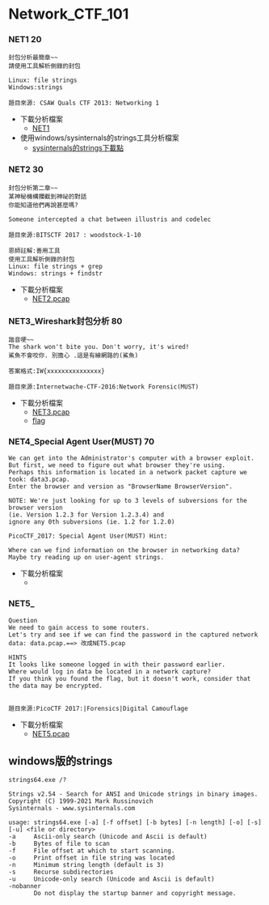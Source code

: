 # Network_CTF_101
### NET1  20
```
封包分析最簡章~~
請使用工具解析側錄的封包

Linux: file strings
Windows:strings

題目來源: CSAW Quals CTF 2013: Networking 1
```
- 下載分析檔案
  - [NET1](NET１.pcap)
- 使用windows/sysinternals的strings工具分析檔案
  - [sysinternals的strings下載點](https://learn.microsoft.com/en-us/sysinternals/downloads/strings)

### NET2  30
```
封包分析第二章~~
某神秘機構攔截到神祕的對話
你能知道他們再說甚麼嗎?

Someone intercepted a chat between illustris and codelec

題目來源:BITSCTF 2017 : woodstock-1-10

恩師註解:善用工具
使用工具解析側錄的封包
Linux: file strings + grep
Windows: strings + findstr
```
- 下載分析檔案
  - [NET2.pcap](NET2.pcap)

### NET3_Wireshark封包分析  80
```
諧音哽~~
The shark won't bite you. Don't worry, it's wired!
鯊魚不會咬你. 別擔心 .這是有線網路的(鯊魚)

答案格式:IW{xxxxxxxxxxxxxxx}

題目來源:Internetwache-CTF-2016:Network Forensic(MUST)
```
- 下載分析檔案
  - [NET3.pcap](NET3.pcap)
  - [flag](flag.zip) 

### NET4_Special Agent User(MUST)  70
```
We can get into the Administrator's computer with a browser exploit.
But first, we need to figure out what browser they're using.
Perhaps this information is located in a network packet capture we took: data3.pcap.
Enter the browser and version as "BrowserName BrowserVersion".

NOTE: We're just looking for up to 3 levels of subversions for the browser version
(ie. Version 1.2.3 for Version 1.2.3.4) and
ignore any 0th subversions (ie. 1.2 for 1.2.0)

PicoCTF_2017: Special Agent User(MUST) Hint:

Where can we find information on the browser in networking data?
Maybe try reading up on user-agent strings.
```
- 下載分析檔案
  - []()
### NET5_
```
Question
We need to gain access to some routers.
Let's try and see if we can find the password in the captured network data: data.pcap.==> 改成NET5.pcap

HINTS
It looks like someone logged in with their password earlier.
Where would log in data be located in a network capture?
If you think you found the flag, but it doesn't work, consider that the data may be encrypted.


題目來源:PicoCTF 2017:|Forensics|Digital Camouflage
```
- 下載分析檔案
  - [NET5.pcap](NET5.pcap)
## windows版的strings
```
strings64.exe /?

Strings v2.54 - Search for ANSI and Unicode strings in binary images.
Copyright (C) 1999-2021 Mark Russinovich
Sysinternals - www.sysinternals.com

usage: strings64.exe [-a] [-f offset] [-b bytes] [-n length] [-o] [-s] [-u] <file or directory>
-a     Ascii-only search (Unicode and Ascii is default)
-b     Bytes of file to scan
-f     File offset at which to start scanning.
-o     Print offset in file string was located
-n     Minimum string length (default is 3)
-s     Recurse subdirectories
-u     Unicode-only search (Unicode and Ascii is default)
-nobanner
       Do not display the startup banner and copyright message.
```

